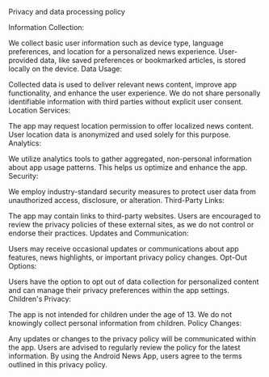 Privacy and data processing policy

Information Collection:

We collect basic user information such as device type, language preferences, and location for a personalized news experience.
User-provided data, like saved preferences or bookmarked articles, is stored locally on the device.
Data Usage:

Collected data is used to deliver relevant news content, improve app functionality, and enhance the user experience.
We do not share personally identifiable information with third parties without explicit user consent.
Location Services:

The app may request location permission to offer localized news content. User location data is anonymized and used solely for this purpose.
Analytics:

We utilize analytics tools to gather aggregated, non-personal information about app usage patterns. This helps us optimize and enhance the app.
Security:

We employ industry-standard security measures to protect user data from unauthorized access, disclosure, or alteration.
Third-Party Links:

The app may contain links to third-party websites. Users are encouraged to review the privacy policies of these external sites, as we do not control or endorse their practices.
Updates and Communication:

Users may receive occasional updates or communications about app features, news highlights, or important privacy policy changes.
Opt-Out Options:

Users have the option to opt out of data collection for personalized content and can manage their privacy preferences within the app settings.
Children's Privacy:

The app is not intended for children under the age of 13. We do not knowingly collect personal information from children.
Policy Changes:

Any updates or changes to the privacy policy will be communicated within the app. Users are advised to regularly review the policy for the latest information.
By using the Android News App, users agree to the terms outlined in this privacy policy.